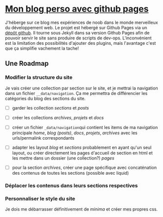 # [Mon blog perso avec github pages](https://dadatoa.github.io)

J'héberge sur ce blog mes expériences de noob dans le monde merveilleux du développement web. Le projet est hébergé sur Github Pages via un [dépôt github](https://github.com/dadatoa/dadatoa.github.io). Il tourne sous Jekyll dans sa version Github Pages afin de pouvoir servir le site sans produire de scripts de dev-ops. L'inconvénient est la limitation des possibilités d'ajouter des plugins, mais l'avantage c'est que ça simplifie vachement la tache!

## Une Roadmap

### Modifier la structure du site

Je vais créer une collection par section sur le site, et je mettrai la navigation dans un fichier `__data/navigation`. Ça me permettra de différencier les catégories du blog des sections du site.

- [ ] garder les collection *sections* et *posts*

- [ ] créer les collections *archives*, *projets* et *docs*

- [ ] créer un fichier `_data/navigation`qui contient les items de ma navigation principale *home*, *blog (posts)*, *docs*, *projets*, *archives* avec les urls/permalink correspondants

- [ ] adapter les layout *blog* et *sections* probablement en ayant qu'un seul layout, ou créer directement les pages d'accueil de section en html et les mettre dans un dossier (une collection?) *pages*

- [ ] pour la section *archives*, créer une page spécifique avec concaténation des contenus de toutes les sections (possible avec liquid)

### Déplacer les contenus dans leurs sections respectives

### Personnaliser le style du site

Je dois me débarrasser définitivement de *minima* et créer mes propres css.


















